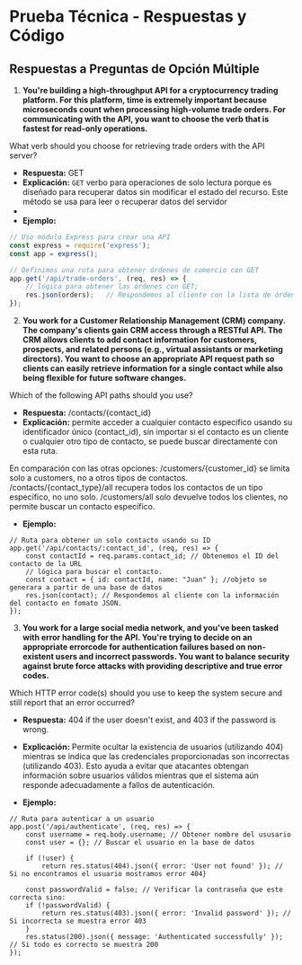 # Prueba Técnica - Respuestas y Código

## Respuestas a Preguntas de Opción Múltiple

1. **You're building a high-throughput API for a cryptocurrency trading platform. For this platform, time is extremely important because microseconds count when processing high-volume trade orders. For communicating with the API, you want to choose the verb that is fastest for read-only operations.**

What verb should you choose for retrieving trade orders with the API server?
   - **Respuesta:** GET
   - **Explicación:** `GET` verbo para operaciones de solo lectura porque es diseñado para recuperar datos sin modificar el estado del recurso. Este método se usa para leer o recuperar datos del servidor
   - 
- **Ejemplo:**
  
```javascript
// Uso módulo Express para crear una API
const express = require('express');
const app = express();

// Definimos una ruta para obtener órdenes de comercio con GET
app.get('/api/trade-orders', (req, res) => {
    // lógica para obtener las órdenes con GET;
    res.json(orders);   // Respondemos al cliente con la lista de órdenes de json.
});
```
2. **You work for a Customer Relationship Management (CRM) company. The company's clients gain CRM access through a RESTful API. The CRM allows clients to add contact information for customers, prospects, and related persons (e.g., virtual assistants or marketing directors). You want to choose an appropriate API request path so clients can easily retrieve information for a single contact while also being flexible for future software changes.**

Which of the following API paths should you use?
   - **Respuesta:** /contacts/{contact_id}
   - **Explicación:** permite acceder a cualquier contacto específico usando su identificador único (contact_id), sin importar si el contacto es un cliente o cualquier otro tipo de contacto, se puede buscar directamente con esta ruta.

En comparación con las otras opciones:
/customers/{customer_id} se limita solo a customers, no a otros tipos de contactos.
/contacts/{contact_type}/all recupera todos los contactos de un tipo específico, no uno solo.
/customers/all solo devuelve todos los clientes, no permite buscar un contacto específico.

- **Ejemplo:**
```
// Ruta para obtener un solo contacto usando su ID
app.get('/api/contacts/:contact_id', (req, res) => {
    const contactId = req.params.contact_id; // Obtenemos el ID del contacto de la URL
    // lógica para buscar el contacto.
    const contact = { id: contactId, name: "Juan" }; //objeto se generara a partir de una base de datos 
    res.json(contact); // Respondemos al cliente con la información del contacto en fomato JSON.
});
```
3. **You work for a large social media network, and you've been tasked with error handling for the API. You're trying to decide on an appropriate errorcode for
authentication failures based on non-existent users and incorrect passwords. You want to balance security against brute force attacks with providing descriptive
and true error codes.**

Which HTTP error code(s) should you use to keep the system secure and still report that an error occurred?
- **Respuesta:** 404 if the user doesn't exist, and 403 if the password is wrong.
- **Explicación:** Permite ocultar la existencia de usuarios (utilizando 404) mientras se indica que las credenciales proporcionadas son incorrectas (utilizando 403). Esto ayuda a evitar que atacantes obtengan información sobre usuarios válidos mientras que el sistema aún responde adecuadamente a fallos de autenticación.

- **Ejemplo:**
```
// Ruta para autenticar a un usuario
app.post('/api/authenticate', (req, res) => {
    const username = req.body.username; // Obtener nombre del ususario
    const user = {}; // Buscar el usuario en la base de datos

    if (!user) {
        return res.status(404).json({ error: 'User not found' }); // Si no encontramos el usuario mostramos error 404}

    const passwordValid = false; // Verificar la contraseña que este correcta sino:
    if (!passwordValid) {
        return res.status(403).json({ error: 'Invalid password' }); // Si incorrecta se muestra error 403
    }
    res.status(200).json({ message: 'Authenticated successfully' }); // Si todo es correcto se muestra 200
});
```
